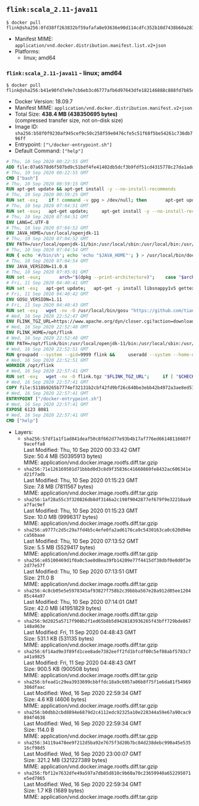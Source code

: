 ## `flink:scala_2.11-java11`

```console
$ docker pull flink@sha256:0fd38ff263832bf59afafa0e93636e90d114cdfc352b10d7438b60a2839f1a18
```

-	Manifest MIME: `application/vnd.docker.distribution.manifest.list.v2+json`
-	Platforms:
	-	linux; amd64

### `flink:scala_2.11-java11` - linux; amd64

```console
$ docker pull flink@sha256:b41e90fd7e9e7cb6eb3cd6777afb6d97643dfe182146888c888fd7b85d8e50de
```

-	Docker Version: 18.09.7
-	Manifest MIME: `application/vnd.docker.distribution.manifest.v2+json`
-	Total Size: **438.4 MB (438350695 bytes)**  
	(compressed transfer size, not on-disk size)
-	Image ID: `sha256:b58f0f9230af945cef9c50c258f59e0476cfe5c51f68f5be54261c736db796ff`
-	Entrypoint: `["\/docker-entrypoint.sh"]`
-	Default Command: `["help"]`

```dockerfile
# Thu, 10 Sep 2020 00:22:55 GMT
ADD file:07a6578d6f507bd9c51bdf4fe41402db5dcf3b9fdf51cd4315778c27da1add39 in / 
# Thu, 10 Sep 2020 00:22:55 GMT
CMD ["bash"]
# Thu, 10 Sep 2020 00:59:15 GMT
RUN apt-get update && apt-get install -y --no-install-recommends 		ca-certificates 		curl 		netbase 		wget 	&& rm -rf /var/lib/apt/lists/*
# Thu, 10 Sep 2020 00:59:25 GMT
RUN set -ex; 	if ! command -v gpg > /dev/null; then 		apt-get update; 		apt-get install -y --no-install-recommends 			gnupg 			dirmngr 		; 		rm -rf /var/lib/apt/lists/*; 	fi
# Thu, 10 Sep 2020 07:04:51 GMT
RUN set -eux; 	apt-get update; 	apt-get install -y --no-install-recommends 		bzip2 		unzip 		xz-utils 				ca-certificates p11-kit 				fontconfig libfreetype6 	; 	rm -rf /var/lib/apt/lists/*
# Thu, 10 Sep 2020 07:04:51 GMT
ENV LANG=C.UTF-8
# Thu, 10 Sep 2020 07:04:52 GMT
ENV JAVA_HOME=/usr/local/openjdk-11
# Thu, 10 Sep 2020 07:04:52 GMT
ENV PATH=/usr/local/openjdk-11/bin:/usr/local/sbin:/usr/local/bin:/usr/sbin:/usr/bin:/sbin:/bin
# Thu, 10 Sep 2020 07:04:54 GMT
RUN { echo '#/bin/sh'; echo 'echo "$JAVA_HOME"'; } > /usr/local/bin/docker-java-home && chmod +x /usr/local/bin/docker-java-home && [ "$JAVA_HOME" = "$(docker-java-home)" ]
# Thu, 10 Sep 2020 07:04:54 GMT
ENV JAVA_VERSION=11.0.8
# Thu, 10 Sep 2020 07:05:01 GMT
RUN set -eux; 		arch="$(dpkg --print-architecture)"; 	case "$arch" in 		arm64 | aarch64) downloadUrl=https://github.com/AdoptOpenJDK/openjdk11-upstream-binaries/releases/download/jdk-11.0.8%2B10/OpenJDK11U-jre_aarch64_linux_11.0.8_10.tar.gz ;; 		amd64 | i386:x86-64) downloadUrl=https://github.com/AdoptOpenJDK/openjdk11-upstream-binaries/releases/download/jdk-11.0.8%2B10/OpenJDK11U-jre_x64_linux_11.0.8_10.tar.gz ;; 		*) echo >&2 "error: unsupported architecture: '$arch'"; exit 1 ;; 	esac; 		wget -O openjdk.tgz.asc "$downloadUrl.sign"; 	wget -O openjdk.tgz "$downloadUrl" --progress=dot:giga; 		export GNUPGHOME="$(mktemp -d)"; 	gpg --batch --keyserver ha.pool.sks-keyservers.net --keyserver-options no-self-sigs-only --recv-keys CA5F11C6CE22644D42C6AC4492EF8D39DC13168F; 	gpg --batch --keyserver ha.pool.sks-keyservers.net --recv-keys EAC843EBD3EFDB98CC772FADA5CD6035332FA671; 	gpg --batch --list-sigs --keyid-format 0xLONG CA5F11C6CE22644D42C6AC4492EF8D39DC13168F 		| tee /dev/stderr 		| grep '0xA5CD6035332FA671' 		| grep 'Andrew Haley'; 	gpg --batch --verify openjdk.tgz.asc openjdk.tgz; 	gpgconf --kill all; 	rm -rf "$GNUPGHOME"; 		mkdir -p "$JAVA_HOME"; 	tar --extract 		--file openjdk.tgz 		--directory "$JAVA_HOME" 		--strip-components 1 		--no-same-owner 	; 	rm openjdk.tgz*; 			{ 		echo '#!/usr/bin/env bash'; 		echo 'set -Eeuo pipefail'; 		echo 'if ! [ -d "$JAVA_HOME" ]; then echo >&2 "error: missing JAVA_HOME environment variable"; exit 1; fi'; 		echo 'cacertsFile=; for f in "$JAVA_HOME/lib/security/cacerts" "$JAVA_HOME/jre/lib/security/cacerts"; do if [ -e "$f" ]; then cacertsFile="$f"; break; fi; done'; 		echo 'if [ -z "$cacertsFile" ] || ! [ -f "$cacertsFile" ]; then echo >&2 "error: failed to find cacerts file in $JAVA_HOME"; exit 1; fi'; 		echo 'trust extract --overwrite --format=java-cacerts --filter=ca-anchors --purpose=server-auth "$cacertsFile"'; 	} > /etc/ca-certificates/update.d/docker-openjdk; 	chmod +x /etc/ca-certificates/update.d/docker-openjdk; 	/etc/ca-certificates/update.d/docker-openjdk; 		find "$JAVA_HOME/lib" -name '*.so' -exec dirname '{}' ';' | sort -u > /etc/ld.so.conf.d/docker-openjdk.conf; 	ldconfig; 		java --version
# Fri, 11 Sep 2020 04:40:41 GMT
RUN set -ex;   apt-get update;   apt-get -y install libsnappy1v5 gettext-base;   rm -rf /var/lib/apt/lists/*
# Fri, 11 Sep 2020 04:40:42 GMT
ENV GOSU_VERSION=1.11
# Fri, 11 Sep 2020 04:40:43 GMT
RUN set -ex;   wget -nv -O /usr/local/bin/gosu "https://github.com/tianon/gosu/releases/download/$GOSU_VERSION/gosu-$(dpkg --print-architecture)";   wget -nv -O /usr/local/bin/gosu.asc "https://github.com/tianon/gosu/releases/download/$GOSU_VERSION/gosu-$(dpkg --print-architecture).asc";   export GNUPGHOME="$(mktemp -d)";   for server in ha.pool.sks-keyservers.net $(shuf -e                           hkp://p80.pool.sks-keyservers.net:80                           keyserver.ubuntu.com                           hkp://keyserver.ubuntu.com:80                           pgp.mit.edu) ; do       gpg --batch --keyserver "$server" --recv-keys B42F6819007F00F88E364FD4036A9C25BF357DD4 && break || : ;   done &&   gpg --batch --verify /usr/local/bin/gosu.asc /usr/local/bin/gosu;   gpgconf --kill all;   rm -rf "$GNUPGHOME" /usr/local/bin/gosu.asc;   chmod +x /usr/local/bin/gosu;   gosu nobody true
# Wed, 16 Sep 2020 22:52:47 GMT
ENV FLINK_TGZ_URL=https://www.apache.org/dyn/closer.cgi?action=download&filename=flink/flink-1.11.2/flink-1.11.2-bin-scala_2.11.tgz FLINK_ASC_URL=https://www.apache.org/dist/flink/flink-1.11.2/flink-1.11.2-bin-scala_2.11.tgz.asc GPG_KEY=C63E230EFFF519A5BBF2C9AE6767487CD505859C CHECK_GPG=true
# Wed, 16 Sep 2020 22:52:48 GMT
ENV FLINK_HOME=/opt/flink
# Wed, 16 Sep 2020 22:52:48 GMT
ENV PATH=/opt/flink/bin:/usr/local/openjdk-11/bin:/usr/local/sbin:/usr/local/bin:/usr/sbin:/usr/bin:/sbin:/bin
# Wed, 16 Sep 2020 22:52:51 GMT
RUN groupadd --system --gid=9999 flink &&     useradd --system --home-dir $FLINK_HOME --uid=9999 --gid=flink flink
# Wed, 16 Sep 2020 22:52:51 GMT
WORKDIR /opt/flink
# Wed, 16 Sep 2020 22:57:41 GMT
RUN set -ex;   wget -nv -O flink.tgz "$FLINK_TGZ_URL";     if [ "$CHECK_GPG" = "true" ]; then     wget -nv -O flink.tgz.asc "$FLINK_ASC_URL";     export GNUPGHOME="$(mktemp -d)";     for server in ha.pool.sks-keyservers.net $(shuf -e                             hkp://p80.pool.sks-keyservers.net:80                             keyserver.ubuntu.com                             hkp://keyserver.ubuntu.com:80                             pgp.mit.edu) ; do         gpg --batch --keyserver "$server" --recv-keys "$GPG_KEY" && break || : ;     done &&     gpg --batch --verify flink.tgz.asc flink.tgz;     gpgconf --kill all;     rm -rf "$GNUPGHOME" flink.tgz.asc;   fi;     tar -xf flink.tgz --strip-components=1;   rm flink.tgz;     chown -R flink:flink .;
# Wed, 16 Sep 2020 22:57:41 GMT
COPY file:5118b9265b7774ef32131b2cbf42fd9bf26c640be3ebb42b4972a3ae8ed5125e in / 
# Wed, 16 Sep 2020 22:57:41 GMT
ENTRYPOINT ["/docker-entrypoint.sh"]
# Wed, 16 Sep 2020 22:57:41 GMT
EXPOSE 6123 8081
# Wed, 16 Sep 2020 22:57:41 GMT
CMD ["help"]
```

-	Layers:
	-	`sha256:57df1a1f1ad841deaf50c8f662d77e93b4b17af776ed66148116607f9aceffa8`  
		Last Modified: Thu, 10 Sep 2020 00:33:42 GMT  
		Size: 50.4 MB (50395913 bytes)  
		MIME: application/vnd.docker.image.rootfs.diff.tar.gzip
	-	`sha256:71e126169501d71bbbd0d3c8d9f35836c41660869fe8432ac606341ed21f7adb`  
		Last Modified: Thu, 10 Sep 2020 01:15:23 GMT  
		Size: 7.8 MB (7811567 bytes)  
		MIME: application/vnd.docker.image.rootfs.diff.tar.gzip
	-	`sha256:1af28a55c3f320826db8df3146a2c198f9042877ef679f9e32210aa9a7fac9ef`  
		Last Modified: Thu, 10 Sep 2020 01:15:23 GMT  
		Size: 10.0 MB (9996317 bytes)  
		MIME: application/vnd.docker.image.rootfs.diff.tar.gzip
	-	`sha256:a9777c2d5c29a7fd4b5c4efe0fa2ad6176ca9c5430163ca0c620d94eca56baae`  
		Last Modified: Thu, 10 Sep 2020 07:13:52 GMT  
		Size: 5.5 MB (5529417 bytes)  
		MIME: application/vnd.docker.image.rootfs.diff.tar.gzip
	-	`sha256:e85100469d1f0a0c5ae0d8ea39fb14209e77f4415df38dbf0e0d0f3e2d77e57f`  
		Last Modified: Thu, 10 Sep 2020 07:13:51 GMT  
		Size: 211.0 B  
		MIME: application/vnd.docker.image.rootfs.diff.tar.gzip
	-	`sha256:4c8cb05e5e5978345af93827f758b2c39bbba567e28a912d05ee120485c44a97`  
		Last Modified: Thu, 10 Sep 2020 07:14:01 GMT  
		Size: 42.0 MB (41951829 bytes)  
		MIME: application/vnd.docker.image.rootfs.diff.tar.gzip
	-	`sha256:9d2025a5717f908b2f1ed65b8b5d9428183936265f43bff729bde867148a963e`  
		Last Modified: Fri, 11 Sep 2020 04:48:43 GMT  
		Size: 531.1 KB (531135 bytes)  
		MIME: application/vnd.docker.image.rootfs.diff.tar.gzip
	-	`sha256:6f14ad9e3f89fd1cee8ade7382eeff2fd1bfcdf00c5ef08abf5783c7a41a9825`  
		Last Modified: Fri, 11 Sep 2020 04:48:43 GMT  
		Size: 900.5 KB (900508 bytes)  
		MIME: application/vnd.docker.image.rootfs.diff.tar.gzip
	-	`sha256:bfead1c29ea3933699cbbffdc18a9c6957a06b8f75f1e6da81f54969386dfaac`  
		Last Modified: Wed, 16 Sep 2020 22:59:34 GMT  
		Size: 4.6 KB (4606 bytes)  
		MIME: application/vnd.docker.image.rootfs.diff.tar.gzip
	-	`sha256:b0dbb2cbd8894e6879d2c4112edc92325a10e228344a59e67a90cac9894f4638`  
		Last Modified: Wed, 16 Sep 2020 22:59:34 GMT  
		Size: 114.0 B  
		MIME: application/vnd.docker.image.rootfs.diff.tar.gzip
	-	`sha256:34119a478ee9f212d5ba92e7675f3d20b7bc84d238debc990a45e53516cf98d5`  
		Last Modified: Wed, 16 Sep 2020 23:00:07 GMT  
		Size: 321.2 MB (321227389 bytes)  
		MIME: application/vnd.docker.image.rootfs.diff.tar.gzip
	-	`sha256:fbf12e7632dfe49a597a7db85d810c9b60a70c23659940a652295071e5ed7865`  
		Last Modified: Wed, 16 Sep 2020 22:59:34 GMT  
		Size: 1.7 KB (1689 bytes)  
		MIME: application/vnd.docker.image.rootfs.diff.tar.gzip
